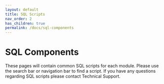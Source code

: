 ```yaml
---
layout: default
title: SQL Scripts
nav_order: 2
has_children: true
permalink: /docs/sql-components
---
```


# SQL Components

These pages will contain common SQL scripts for each module. Please use the search bar or navigation bar to find a script. If you have any questions regarding SQL scripts please contact Technical Support.